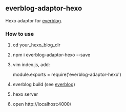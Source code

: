## everblog-adaptor-hexo

Hexo adaptor for [everblog](https://github.com/everblogjs/everblog).

### How to use

1. cd your_hexo_blog_dir
2. npm i everblog-adaptor-hexo --save
3. vim index.js, add:

    module.exports = require('everblog-adaptor-hexo')

4. everblog build (see [everblog](https://github.com/everblogjs/everblog))
5. hexo server
6. open http://localhost:4000/
